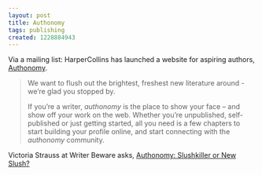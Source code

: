 ```yaml
---
layout: post
title: Authonomy
tags: publishing
created: 1228884943
---
```

Via a mailing list:  HarperCollins has launched a website for aspiring authors, [Authonomy](http://www.authonomy.com/).

> We want to flush out the brightest, freshest new literature around - we’re glad you stopped by.
>
>If you’re a writer, *authonomy* is the place to show your face – and show off your work on the web.<!--break--> Whether you’re unpublished, self-published or just getting started, all you need is a few chapters to start building your profile online, and start connecting with the *authonomy* community.

Victoria Strauss at Writer Beware asks, [Authonomy: Slushkiller or New Slush?](http://accrispin.blogspot.com/2008/09/victoria-strauss-authonomy-slushkiller.html)
